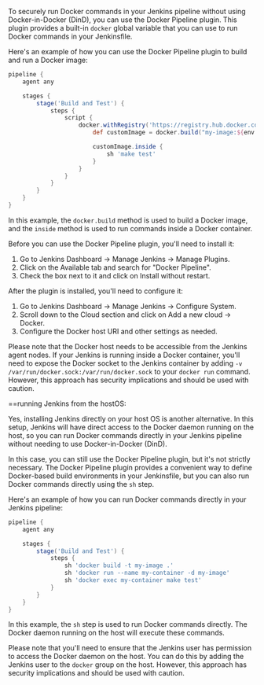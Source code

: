 To securely run Docker commands in your Jenkins pipeline without using Docker-in-Docker (DinD), you can use the Docker Pipeline plugin. This plugin provides a built-in `docker` global variable that you can use to run Docker commands in your Jenkinsfile.

Here's an example of how you can use the Docker Pipeline plugin to build and run a Docker image:

```groovy
pipeline {
    agent any

    stages {
        stage('Build and Test') {
            steps {
                script {
                    docker.withRegistry('https://registry.hub.docker.com', 'docker-hub-credentials') {
                        def customImage = docker.build("my-image:${env.BUILD_ID}")

                        customImage.inside {
                            sh 'make test'
                        }
                    }
                }
            }
        }
    }
}
```

In this example, the `docker.build` method is used to build a Docker image, and the `inside` method is used to run commands inside a Docker container.

Before you can use the Docker Pipeline plugin, you'll need to install it:

1. Go to Jenkins Dashboard -> Manage Jenkins -> Manage Plugins.
2. Click on the Available tab and search for "Docker Pipeline".
3. Check the box next to it and click on Install without restart.

After the plugin is installed, you'll need to configure it:

1. Go to Jenkins Dashboard -> Manage Jenkins -> Configure System.
2. Scroll down to the Cloud section and click on Add a new cloud -> Docker.
3. Configure the Docker host URI and other settings as needed.

Please note that the Docker host needs to be accessible from the Jenkins agent nodes. If your Jenkins is running inside a Docker container, you'll need to expose the Docker socket to the Jenkins container by adding `-v /var/run/docker.sock:/var/run/docker.sock` to your `docker run` command. However, this approach has security implications and should be used with caution.

==running Jenkins from the hostOS:

Yes, installing Jenkins directly on your host OS is another alternative. In this setup, Jenkins will have direct access to the Docker daemon running on the host, so you can run Docker commands directly in your Jenkins pipeline without needing to use Docker-in-Docker (DinD).

In this case, you can still use the Docker Pipeline plugin, but it's not strictly necessary. The Docker Pipeline plugin provides a convenient way to define Docker-based build environments in your Jenkinsfile, but you can also run Docker commands directly using the `sh` step.

Here's an example of how you can run Docker commands directly in your Jenkins pipeline:

```groovy
pipeline {
    agent any

    stages {
        stage('Build and Test') {
            steps {
                sh 'docker build -t my-image .'
                sh 'docker run --name my-container -d my-image'
                sh 'docker exec my-container make test'
            }
        }
    }
}
```

In this example, the `sh` step is used to run Docker commands directly. The Docker daemon running on the host will execute these commands.

Please note that you'll need to ensure that the Jenkins user has permission to access the Docker daemon on the host. You can do this by adding the Jenkins user to the `docker` group on the host. However, this approach has security implications and should be used with caution.

